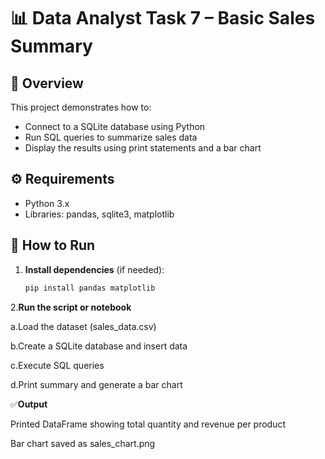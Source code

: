 # 📊 Data Analyst Task 7 – Basic Sales Summary

## 📝 Overview
This project demonstrates how to:
- Connect to a SQLite database using Python
- Run SQL queries to summarize sales data
- Display the results using print statements and a bar chart

## ⚙️ Requirements
- Python 3.x
- Libraries: pandas, sqlite3, matplotlib

## 🚀 How to Run

1. **Install dependencies** (if needed):
   ```bash
   pip install pandas matplotlib
2.**Run the script or notebook**

a.Load the dataset (sales_data.csv)

b.Create a SQLite database and insert data

c.Execute SQL queries

d.Print summary and generate a bar chart

✅**Output**

Printed DataFrame showing total quantity and revenue per product

Bar chart saved as sales_chart.png
